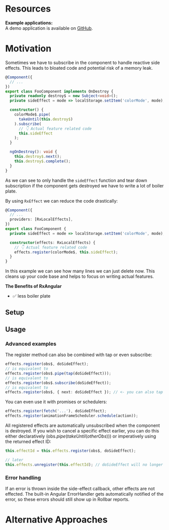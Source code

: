 # Resources

**Example applications:**  
A demo application is available on [GitHub]().

# Motivation

Sometimes we have to subscribe in the component to handle reactive side effects. This leads to bloated code and potential risk of a memory leak.
 
```typescript
@Component({
  // ...
})
export class FooComponent implements OnDestroy {
  private readonly destroy$ = new Subject<void>();
  private sideEffect = mode => localStorage.setItem('colorMode', mode);

  constructor() {
    colorMode$.pipe(
      takeUntil(this.destroy$)
    ).subscribe(
      // 👇 Actual feature related code 
      this.sideEffect
    );
  }

  ngOnDestroy(): void {
    this.destroy$.next();
    this.destroy$.complete();
  }
}
``` 

As we can see to only handle the `sideEffect` function and tear down subscription if the component gets destroyed we have to write a lot of boiler plate.

By using `RxEffect` we can reduce the code drastically:

```typescript
@Component({
  // ...
  providers: [RxLocalEffects],
})
export class FooComponent {
  private sideEffect = mode => localStorage.setItem('colorMode', mode);

  constructor(effects: RxLocalEffects) {
    // 👇 Actual feature related code 
    effects.register(colorMode$, this.sideEffect);
  }
}
```

In this example we can see how many lines we can just delete now. 
This cleans up your code base and helps to focus on writing actual features.
 
**The Benefits of RxAngular**

- ✅ less boiler plate


## Setup

## Usage

### Advanced examples
The register method can also be combined with tap or even subscribe:

```typescript
effects.register(obs$, doSideEffect);
// is equivalent to
effects.register(obs$.pipe(tap(doSideEffect)));
// is equivalent to
effects.register(obs$.subscribe(doSideEffect));
// is equivalent to
effects.register(obs$, { next: doSideEffect }); // <- you can also tap into error or complete here
```

You can even use it with promises or schedulers:
```typescript
effects.register(fetch('...'), doSideEffect);
effects.register(animationFrameScheduler.schedule(action));
```

All registered effects are automatically unsubscribed when the component is destroyed. If you wish to cancel a specific effect earlier, you can do this either declaratively (obs$.pipe(takeUntil(otherObs$))) or imperatively using the returned effect ID:

```typescript
this.effectId = this.effects.register(obs$, doSideEffect);

// later
this.effects.unregister(this.effectId); // doSideEffect will no longer be called
```

### Error handling
If an error is thrown inside the side-effect callback, other effects are not effected. The built-in Angular ErrorHandler gets automatically notified of the error, so these errors should still show up in Rollbar reports.

# Alternative Approaches


